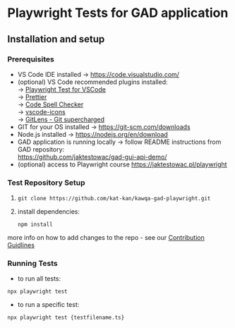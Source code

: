 # Playwright Tests for GAD application
 
## Installation and setup
### Prerequisites
- VS Code IDE installed → https://code.visualstudio.com/
- (optional) VS Code recommended plugins installed:
</br>→ [Playwright Test for VSCode](https://marketplace.visualstudio.com/items?itemName=ms-playwright.playwright)
</br>→ [Prettier](https://marketplace.visualstudio.com/items?itemName=esbenp.prettier-vscode)
</br>→ [Code Spell Checker](https://marketplace.visualstudio.com/items?itemName=streetsidesoftware.code-spell-checker)
</br>→ [vscode-icons](https://marketplace.visualstudio.com/items?itemName=vscode-icons-team.vscode-icons)
</br>→ [GitLens - Git supercharged](https://marketplace.visualstudio.com/items?itemName=eamodio.gitlens)
- GIT for your OS installed → https://git-scm.com/downloads
- Node.js installed → https://nodejs.org/en/download
- GAD application is running locally → follow README instructions
from GAD repository: </br> https://github.com/jaktestowac/gad-gui-api-demo/
- (optional) access to Playwright course https://jaktestowac.pl/playwright

### Test Repository Setup
1. ```
   git clone https://github.com/kat-kan/kawqa-gad-playwright.git
   ```
3. install dependencies:
   ```
   npm install
   ```

more info on how to add changes to the repo - see our [Contribution Guidlines](https://github.com/kat-kan/kawqa-gad-playwright/blob/CONTRIBUTION.md/)

### Running Tests
- to run all tests:
```
npx playwright test
```
- to run a specific test:
```
npx playwright test {testfilename.ts}
```
